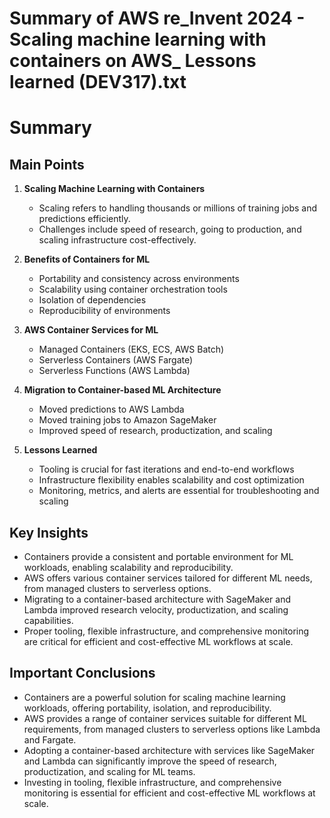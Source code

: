 # Summary of AWS re_Invent 2024 - Scaling machine learning with containers on AWS_ Lessons learned (DEV317).txt

# Summary

## Main Points

1. **Scaling Machine Learning with Containers**
   - Scaling refers to handling thousands or millions of training jobs and predictions efficiently.
   - Challenges include speed of research, going to production, and scaling infrastructure cost-effectively.

2. **Benefits of Containers for ML**
   - Portability and consistency across environments
   - Scalability using container orchestration tools
   - Isolation of dependencies
   - Reproducibility of environments

3. **AWS Container Services for ML**
   - Managed Containers (EKS, ECS, AWS Batch)
   - Serverless Containers (AWS Fargate)
   - Serverless Functions (AWS Lambda)

4. **Migration to Container-based ML Architecture**
   - Moved predictions to AWS Lambda
   - Moved training jobs to Amazon SageMaker
   - Improved speed of research, productization, and scaling

5. **Lessons Learned**
   - Tooling is crucial for fast iterations and end-to-end workflows
   - Infrastructure flexibility enables scalability and cost optimization
   - Monitoring, metrics, and alerts are essential for troubleshooting and scaling

## Key Insights

- Containers provide a consistent and portable environment for ML workloads, enabling scalability and reproducibility.
- AWS offers various container services tailored for different ML needs, from managed clusters to serverless options.
- Migrating to a container-based architecture with SageMaker and Lambda improved research velocity, productization, and scaling capabilities.
- Proper tooling, flexible infrastructure, and comprehensive monitoring are critical for efficient and cost-effective ML workflows at scale.

## Important Conclusions

- Containers are a powerful solution for scaling machine learning workloads, offering portability, isolation, and reproducibility.
- AWS provides a range of container services suitable for different ML requirements, from managed clusters to serverless options like Lambda and Fargate.
- Adopting a container-based architecture with services like SageMaker and Lambda can significantly improve the speed of research, productization, and scaling for ML teams.
- Investing in tooling, flexible infrastructure, and comprehensive monitoring is essential for efficient and cost-effective ML workflows at scale.